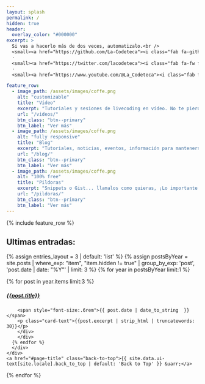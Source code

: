 ```yaml
---
layout: splash
permalink: /
hidden: true
header:
  overlay_color: "#000000"
excerpt: >
  Si vas a hacerlo más de dos veces, automatizalo.<br />
  <small><a href="https://github.com/La-Codeteca"><i class="fab fa-github"></i></a></small> 
  ·
  <small><a href="https://twitter.com/lacodeteca"><i class="fab fa-fw fa-twitter-square"></i></a></small> 
  ·
  <small><a href="https://www.youtube.com/@La_Codeteca"><i class="fab fa-youtube"></i></a></small> 

feature_row:
  - image_path: /assets/images/coffe.png
    alt: "customizable"
    title: "Vídeo"
    excerpt: "Tutoriales y sesiones de livecoding en vídeo. No te pierdas el canal de Youtube de La Codeteca"
    url: "/videos/"
    btn_class: "btn--primary"
    btn_label: "Ver más"
  - image_path: /assets/images/coffe.png
    alt: "fully responsive"
    title: "Blog"
    excerpt: "Tutoriales, noticias, eventos, información para mantenerse al día."
    url: "/blog/"
    btn_class: "btn--primary"
    btn_label: "Ver más"
  - image_path: /assets/images/coffe.png
    alt: "100% free"
    title: "Pildoras"
    excerpt: "Snippets o Gist... llamalos como quieras, ¡Lo importante es que son funciones que funcionan!"
    url: "/pildoras/"
    btn_class: "btn--primary"
    btn_label: "Ver más"      
---
```


{% include feature_row %}

## Ultimas entradas: 

{% assign entries_layout = 3 | default: 'list' %}
{% assign postsByYear = site.posts | where_exp: "item", "item.hidden != true" | group_by_exp: 'post', 'post.date | date: "%Y"' | limit: 3 %}
{% for year in postsByYear limit:1 %}
  <section id="{{ year.name }}" class="taxonomy__section">
    <div class="entries-{{ entries_layout }}">
    <div class="row">
      {% for post in year.items  limit:3 %}
      <div class="col-sm-6">
        <div class="card">
        <h5 class="card-title"><a href="{{post.url}}">{{post.title}}</a></h5>
        
        <span style="font-size:.6rem">{{ post.date | date_to_string  }}</span>
        <p class="card-text">{{post.excerpt | strip_html | truncatewords: 30}}</p>
        </div>
        </div>
      {% endfor %}
      </div>
    </div>
    <a href="#page-title" class="back-to-top">{{ site.data.ui-text[site.locale].back_to_top | default: 'Back to Top' }} &uarr;</a>
  </section>
{% endfor %}
